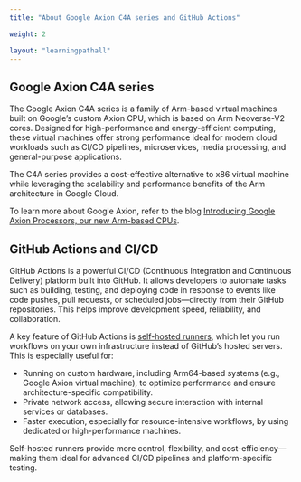 ```yaml
---
title: "About Google Axion C4A series and GitHub Actions"

weight: 2

layout: "learningpathall"
---
```


## Google Axion C4A series

The Google Axion C4A series is a family of Arm-based virtual machines built on Google’s custom Axion CPU, which is based on Arm Neoverse-V2 cores. Designed for high-performance and energy-efficient computing, these virtual machines offer strong performance ideal for modern cloud workloads such as CI/CD pipelines, microservices, media processing, and general-purpose applications.

The C4A series provides a cost-effective alternative to x86 virtual machine while leveraging the scalability and performance benefits of the Arm architecture in Google Cloud.

To learn more about Google Axion, refer to the blog [Introducing Google Axion Processors, our new Arm-based CPUs](https://cloud.google.com/blog/products/compute/introducing-googles-new-arm-based-cpu).

## GitHub Actions and CI/CD

GitHub Actions is a powerful CI/CD (Continuous Integration and Continuous Delivery) platform built into GitHub. It allows developers to automate tasks such as building, testing, and deploying code in response to events like code pushes, pull requests, or scheduled jobs—directly from their GitHub repositories. This helps improve development speed, reliability, and collaboration.

A key feature of GitHub Actions is [self-hosted runners](https://docs.github.com/en/actions/concepts/runners/about-self-hosted-runners), which let you run workflows on your own infrastructure instead of GitHub’s hosted servers. This is especially useful for:

- Running on custom hardware, including Arm64-based systems (e.g., Google Axion virtual machine), to optimize performance and ensure architecture-specific compatibility.
- Private network access, allowing secure interaction with internal services or databases.
- Faster execution, especially for resource-intensive workflows, by using dedicated or high-performance machines.

Self-hosted runners provide more control, flexibility, and cost-efficiency—making them ideal for advanced CI/CD pipelines and platform-specific testing.
